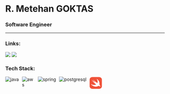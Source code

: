 <h1 align="left">R. Metehan GOKTAS</h1>
<h3 align="left">Software Engineer</h3>

----

### Links:
[<img src="https://cdn.jsdelivr.net/gh/devicons/devicon/icons/linkedin/linkedin-original.svg" height="30" />](https://www.linkedin.com/in/rmgoktas/)
[<img src="https://miro.medium.com/v2/resize:fit:1400/format:webp/1*psYl0y9DUzZWtHzFJLIvTw.png" height="30" />](https://rmgoktas.medium.com/)


### Tech Stack:
<div style="display: flex; gap: 10px; align-items: center;">
  <img src="https://cdn.worldvectorlogo.com/logos/java-14.svg" height="40" alt="java"/>
  <img src="https://fiverr-res.cloudinary.com/images/t_main1,q_auto,f_auto,q_auto,f_auto/gigs/352052717/original/be95f71e9655e353cbc0a247d8e52ac265e6ed14/setup-and-fix-issues-on-amazon-web-services-aws.jpg" width="40" height="40" alt="aws"/>
  <img src="https://cdn.worldvectorlogo.com/logos/spring-3.svg" height="40" alt="spring"/>
  <img src="https://upload.wikimedia.org/wikipedia/commons/2/29/Postgresql_elephant.svg" height="40" alt="postgresql"/>
  <img src="https://raw.githubusercontent.com/devicons/devicon/master/icons/swift/swift-original.svg" height="40" alt="swift"/>
</div>
